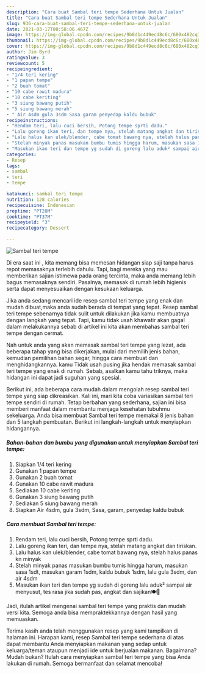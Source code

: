 ```yaml
---
description: "Cara buat Sambal teri tempe Sederhana Untuk Jualan"
title: "Cara buat Sambal teri tempe Sederhana Untuk Jualan"
slug: 936-cara-buat-sambal-teri-tempe-sederhana-untuk-jualan
date: 2021-03-17T00:58:06.467Z
image: https://img-global.cpcdn.com/recipes/9b8d1c449ecd8c6c/680x482cq70/sambal-teri-tempe-foto-resep-utama.jpg
thumbnail: https://img-global.cpcdn.com/recipes/9b8d1c449ecd8c6c/680x482cq70/sambal-teri-tempe-foto-resep-utama.jpg
cover: https://img-global.cpcdn.com/recipes/9b8d1c449ecd8c6c/680x482cq70/sambal-teri-tempe-foto-resep-utama.jpg
author: Jim Byrd
ratingvalue: 3
reviewcount: 5
recipeingredient:
- "1/4 teri kering"
- "1 papan tempe"
- "2 buah tomat"
- "10 cabe rawit madura"
- "10 cabe keriting"
- "3 siung bawang putih"
- "5 siung bawang merah"
- " Air 4sdm gula 3sdm Sasa garam penyedap kaldu bubuk"
recipeinstructions:
- "Rendam teri, lalu cuci bersih, Potong tempe sprti dadu."
- "Lalu goreng ikan teri, dan tempe nya, stelah matang angkat dan tiriskan."
- "Lalu halus kan ulek/blender, cabe tomat bawang nya, stelah halus panas kn minyak"
- "Stelah minyak panas masukan bumbu tumis hingga harum, masukan sasa 1sdt, masukan garam 1sdm, kaldu bubuk 1sdm, lalu gula 3sdm, dan air 4sdm"
- "Masukan ikan teri dan tempe yg sudah di goreng lalu aduk² sampai air menyusut, tes rasa jika sudah pas, angkat dan sajikan🍽️🤗"
categories:
- Resep
tags:
- sambal
- teri
- tempe

katakunci: sambal teri tempe 
nutrition: 128 calories
recipecuisine: Indonesian
preptime: "PT28M"
cooktime: "PT37M"
recipeyield: "3"
recipecategory: Dessert

---
```



![Sambal teri tempe](https://img-global.cpcdn.com/recipes/9b8d1c449ecd8c6c/680x482cq70/sambal-teri-tempe-foto-resep-utama.jpg)

Di era  saat ini , kita memang bisa memesan hidangan siap saji tanpa harus repot memasaknya terlebih dahulu. Tapi, bagi mereka yang mau memberikan sajian istimewa pada orang tercinta, maka anda memang lebih bagus memasaknya sendiri. Pasalnya, memasak di rumah lebih higienis serta dapat menyesuaikan dengan kesukaan keluarga.

Jika anda sedang mencari ide resep sambal teri tempe yang enak dan mudah dibuat,maka anda sudah berada di tempat yang tepat. Resep sambal teri tempe  sebenarnya tidak sulit untuk dilakukan jika kamu membuatnya dengan langkah yang tepat. Tapi, kamu tidak usah khawatir akan gagal dalam melakukannya 
sebab di artikel ini kita akan membahas sambal teri tempe dengan cermat.  



Nah untuk anda yang akan memasak sambal teri tempe yang lezat, ada beberapa tahap yang bisa dikerjakan, mulai dari memilih jenis bahan, kemudian pemilihan bahan segar, hingga cara membuat dan menghidangkannya. kamu Tidak usah pusing jika hendak memasak sambal teri tempe yang enak di rumah. Sebab, asalkan kamu  tahu triknya, maka hidangan ini dapat jadi suguhan yang spesial.

Berikut ini, ada beberapa cara mudah dalam mengolah resep sambal teri tempe yang siap dikreasikan. Kali ini, mari kita coba variasikan sambal teri tempe sendiri di rumah. Tetap berbahan yang sederhana, sajian ini bisa memberi manfaat dalam membantu menjaga kesehatan tubuhmu sekeluarga. Anda bisa membuat Sambal teri tempe memakai 8 jenis bahan dan 5 langkah pembuatan. Berikut ini langkah-langkah untuk menyiapkan hidangannya.

<!--inarticleads1-->

##### Bahan-bahan dan bumbu yang digunakan untuk menyiapkan Sambal teri tempe:

1. Siapkan 1/4 teri kering
1. Gunakan 1 papan tempe
1. Gunakan 2 buah tomat
1. Gunakan 10 cabe rawit madura
1. Sediakan 10 cabe keriting
1. Gunakan 3 siung bawang putih
1. Sediakan 5 siung bawang merah
1. Siapkan  Air 4sdm, gula 3sdm, Sasa, garam, penyedap kaldu bubuk




<!--inarticleads2-->

##### Cara membuat Sambal teri tempe:

1. Rendam teri, lalu cuci bersih, Potong tempe sprti dadu.
1. Lalu goreng ikan teri, dan tempe nya, stelah matang angkat dan tiriskan.
1. Lalu halus kan ulek/blender, cabe tomat bawang nya, stelah halus panas kn minyak
1. Stelah minyak panas masukan bumbu tumis hingga harum, masukan sasa 1sdt, masukan garam 1sdm, kaldu bubuk 1sdm, lalu gula 3sdm, dan air 4sdm
1. Masukan ikan teri dan tempe yg sudah di goreng lalu aduk² sampai air menyusut, tes rasa jika sudah pas, angkat dan sajikan🍽️🤗




Jadi, itulah artikel mengenai  sambal teri tempe  yang praktis dan mudah versi kita. Semoga anda bisa mempraktekkannya dengan hasil yang memuaskan. 

Terima kasih anda telah menggunakan resep yang kami tampilkan di halaman ini. Harapan kami, resep  Sambal teri tempe sederhana di atas dapat membantu Anda menyiapkan makanan yang sedap untuk keluarga/teman ataupun menjadi ide untuk berjualan makanan. Bagaimana? Mudah bukan? Itulah cara menyiapkan sambal teri tempe yang bisa Anda lakukan di rumah. Semoga bermanfaat dan selamat mencoba!

